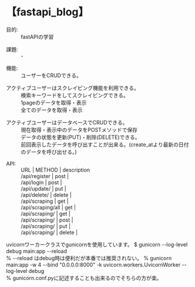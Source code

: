 # 【fastapi_blog】
<dl>
    <dt>目的: </dt> 
    <dd>fastAPIの学習</dd>
</dl>
<dl>
    <dt>課題: </dt> 
    <dd>-</dd>
</dl>
<dl>
    <dt>機能: </dt>
    <dd>ユーザーをCRUDできる。</dd>
    <dl>
        <dt>アクティブユーザーはスクレイピング機能を利用できる。</dt>
        <dd>検索キーワードをしてスクレイピングできる。</dd>
        <dd>1pageのデータを取得・表示</dd>
        <dd>全てのデータを取得・表示</dd>
    </dl>
    <dl>
        <dt>アクティブユーザーはデータベースでCRUDできる。</dt>
        <dd>現在取得・表示中のデータをPOSTメソッドで保存</dd>
        <dd>データの状態を更新(PUT)・削除(DELETE)できる。</dd>
        <dd>前回表示したデータを呼び出すことが出来る。(create_atより最新の日付のデータを呼び出せる。)</dd>
    </dl>
</dl>
<dl>
    <dt>API:</dt>
    <dd> URL | METHOD | description </dd>
    <dd> /api/register | post | </dd>
    <dd> /api/login | post | </dd>
    <dd> /api/update/<int: id> | put | </dd>
    <dd> /api/delete/<int: id> | delete | </dd>
    <dd> /api/scraping | get | </dd>
    <dd> /api/scraping/all | get | </dd>
    <dd> /api/scraping/<int: id> | get | </dd>
    <dd> /api/scraping/<int: id> | post | </dd>
    <dd> /api/scraping/<int: id> | put | </dd>
    <dd> /api/scraping/<int: id> | delete | </dd>  
</dl>

uvicornワーカークラスでgunicornを使用しています。
$ gunicorn --log-level debug main:app --reload  
% --reload はdebug時は便利だが本番では推奨されない。
% gunicorn main:app -w 4 --bind "0.0.0.0:8000" -k uvicorn.workers.UvicornWorker --log-level debug    
    % gunicorn.conf.pyに記述することも出来るのでそちらの方が楽。